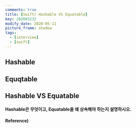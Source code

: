 ```yaml
---
comments: true
title: [Swift) Hashable VS Equatable]
key: 202003232
modify_date: 2020-05-11
picture_frame: shadow
tags:
  - [interview]
  - [swift]
---
```

 
## Hashable

## Equqtable

## Hashable VS Equatable

#### Hashable은 무엇이고, Equatable을 왜 상속해야 하는지 설명하시오.

#### Reference)
